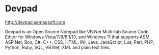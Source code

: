 # Devpad
http://devpad.semagsoft.com

Devpad is an Open Source Notepad like VB.Net Multi-tab Source Code Editor for Windows Vista/7/8/8.1/10, and Windows 11 that supports ASM, ASP.Net, Boo, C#, C++, CSS, HTML, INI, Java, JavaScript, Lua, Perl, PHP, Python, Ruby, SQL, VB.Net, XML and plain text files.
